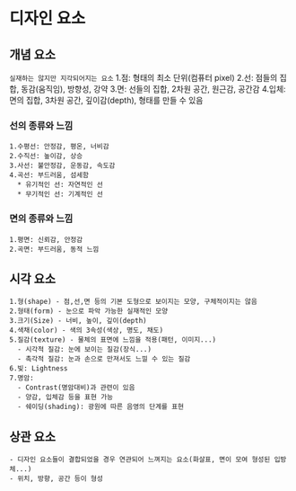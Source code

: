 # 디자인 요소
  ## 개념 요소
  `실재하는 않지만 지각되어지는 요소`
    1.점: 형태의 최소 단위(컴퓨터 pixel)
    2.선: 점들의 집합, 동감(움직임), 방향성, 강약
    3.면: 선들의 집합, 2차원 공간, 원근감, 공간감
    4.입체: 면의 집합, 3차원 공간, 깊이감(depth), 형태를 만들 수 있음
  
  ### 선의 종류와 느낌
    1.수평선: 안정감, 평온, 너비감
    2.수직선: 높이감, 상승
    3.사선: 불안정감, 운동감, 속도감
    4.곡선: 부드러움, 섬세함
      * 유기적인 선: 자연적인 선
      * 무기적인 선: 기계적인 선
  
  ### 면의 종류와 느낌
    1.평면: 신뢰감, 안정감
    2.곡면: 부드러움, 동적 느낌
    
  ## 시각 요소
    1.형(shape) - 점,선,면 등의 기본 도형으로 보이지는 모양, 구체적이지는 않음
    2.형태(form) - 눈으로 파악 가능한 실재적인 모양
    3.크기(Size) - 너비, 높이, 깊이(depth)
    4.색채(color) - 색의 3속성(색상, 명도, 채도)
    5.질감(texture) - 물체의 표면에 느낌을 적용(패턴, 이미지...)
      - 시각적 질감: 눈에 보이는 질감(장식...)
      - 촉각적 질감: 눈과 손으로 만져서도 느낄 수 있는 질감
    6.빛: Lightness
    7.명암: 
      - Contrast(명암대비)과 관련이 있음
      - 양감, 입체감 등을 표현 가능
      - 쉐이딩(shading): 광원에 따른 음영의 단계를 표현
    
   ## 상관 요소
    - 디자인 요소들이 결합되었을 경우 연관되어 느껴지는 요소(화살표, 면이 모여 형성된 입방체...)
    - 위치, 방향, 공간 등이 형성
   
 
   
   
   




